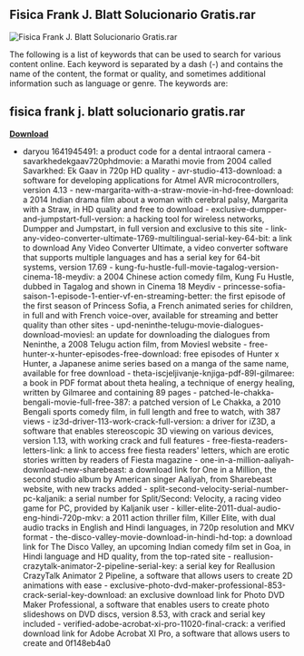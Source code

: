 ## Fisica Frank J. Blatt Solucionario Gratis.rar

 
![Fisica Frank J. Blatt Solucionario Gratis.rar](https://encrypted-tbn1.gstatic.com/images?q=tbn:ANd9GcQ8Gi2Vlamxifb8wQdSP2SrSFj05R9geodX-sNV7XeGPDzMfkWo3pexLys)

 
The following is a list of keywords that can be used to search for various content online. Each keyword is separated by a dash (-) and contains the name of the content, the format or quality, and sometimes additional information such as language or genre. The keywords are:
 
## fisica frank j. blatt solucionario gratis.rar


[**Download**](https://www.google.com/url?q=https%3A%2F%2Furllie.com%2F2tM8tl&sa=D&sntz=1&usg=AOvVaw2I_xNZc4LznjQBt3muluOv)

  - daryou 1641945491: a product code for a dental intraoral camera - savarkhedekgaav720phdmovie: a Marathi movie from 2004 called Savarkhed: Ek Gaav in 720p HD quality - avr-studio-413-download: a software for developing applications for Atmel AVR microcontrollers, version 4.13 - new-margarita-with-a-straw-movie-in-hd-free-download: a 2014 Indian drama film about a woman with cerebral palsy, Margarita with a Straw, in HD quality and free to download - exclusive-dumpper-and-jumpstart-full-version: a hacking tool for wireless networks, Dumpper and Jumpstart, in full version and exclusive to this site - link-any-video-converter-ultimate-1769-multilingual-serial-key-64-bit: a link to download Any Video Converter Ultimate, a video converter software that supports multiple languages and has a serial key for 64-bit systems, version 17.69 - kung-fu-hustle-full-movie-tagalog-version-cinema-18-meydiv: a 2004 Chinese action comedy film, Kung Fu Hustle, dubbed in Tagalog and shown in Cinema 18 Meydiv - princesse-sofia-saison-1-episode-1-entier-vf-en-streaming-better: the first episode of the first season of Princess Sofia, a French animated series for children, in full and with French voice-over, available for streaming and better quality than other sites - upd-neninthe-telugu-movie-dialogues-download-moviesl: an update for downloading the dialogues from Neninthe, a 2008 Telugu action film, from Moviesl website - free-hunter-x-hunter-episodes-free-download: free episodes of Hunter x Hunter, a Japanese anime series based on a manga of the same name, available for free download - theta-iscjeljivanje-knjiga-pdf-89l-gilmaree: a book in PDF format about theta healing, a technique of energy healing, written by Gilmaree and containing 89 pages - patched-le-chakka-bengali-movie-full-free-387: a patched version of Le Chakka, a 2010 Bengali sports comedy film, in full length and free to watch, with 387 views - iz3d-driver-113-work-crack-full-version: a driver for iZ3D, a software that enables stereoscopic 3D viewing on various devices, version 1.13, with working crack and full features - free-fiesta-readers-letters-link: a link to access free fiesta readers' letters, which are erotic stories written by readers of Fiesta magazine - one-in-a-million-aaliyah-download-new-sharebeast: a download link for One in a Million, the second studio album by American singer Aaliyah, from Sharebeast website, with new tracks added - split-second-velocity-serial-number-pc-kaljanik: a serial number for Split/Second: Velocity, a racing video game for PC, provided by Kaljanik user - killer-elite-2011-dual-audio-eng-hindi-720p-mkv: a 2011 action thriller film, Killer Elite, with dual audio tracks in English and Hindi languages, in 720p resolution and MKV format - the-disco-valley-movie-download-in-hindi-hd-top: a download link for The Disco Valley, an upcoming Indian comedy film set in Goa, in Hindi language and HD quality, from the top-rated site - reallusion-crazytalk-animator-2-pipeline-serial-key: a serial key for Reallusion CrazyTalk Animator 2 Pipeline, a software that allows users to create 2D animations with ease - exclusive-photo-dvd-maker-professional-853-crack-serial-key-download: an exclusive download link for Photo DVD Maker Professional, a software that enables users to create photo slideshows on DVD discs, version 8.53, with crack and serial key included - verified-adobe-acrobat-xi-pro-11020-final-crack: a verified download link for Adobe Acrobat XI Pro, a software that allows users to create and 0f148eb4a0
